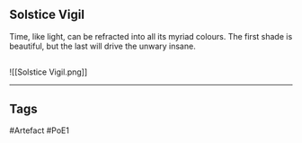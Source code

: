 ## Solstice Vigil
Time, like light, can be refracted into all its myriad colours.
The first shade is beautiful, but the last will drive the unwary insane.
##
![[Solstice Vigil.png]]

---
## Tags
#Artefact
#PoE1